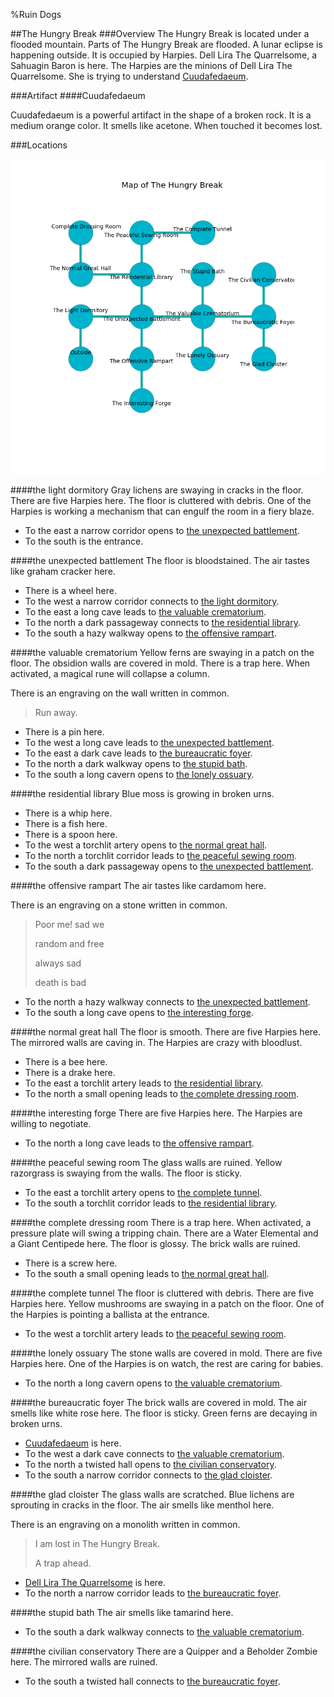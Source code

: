 %Ruin Dogs

##The Hungry Break
###Overview
The Hungry Break is located under a flooded mountain. Parts of The Hungry Break are flooded. A lunar eclipse is happening outside. It is occupied by Harpies. <a name="Dell-Lira-The-Quarrelsome"></a>Dell Lira The Quarrelsome, a Sahuagin Baron is here. The Harpies are the minions of Dell Lira The Quarrelsome. She  is trying to understand [Cuudafedaeum](#Cuudafedaeum). 



###Artifact
####<a name="Cuudafedaeum"></a>Cuudafedaeum


Cuudafedaeum is a powerful artifact in the shape of a broken rock. It is a medium orange color. It smells like acetone. When touched it becomes lost. 





###Locations


![](../v2/images/The-Hungry-Break.png)

####<a name="the-light-dormitory"></a>the light dormitory
Gray lichens are swaying in cracks in the floor. There are five Harpies here. The floor is cluttered with debris. One of the Harpies is working a mechanism that can engulf the room in a fiery blaze. 



* To the east a narrow corridor opens to [the unexpected battlement](#the-unexpected-battlement).
* To the south is the entrance.


####<a name="the-unexpected-battlement"></a>the unexpected battlement
The floor is bloodstained. The air tastes like graham cracker here. 



* There is a wheel here.
* To the west a narrow corridor connects to [the light dormitory](#the-light-dormitory).
* To the east a long cave leads to [the valuable crematorium](#the-valuable-crematorium).
* To the north a dark passageway connects to [the residential library](#the-residential-library).
* To the south a hazy walkway opens to [the offensive rampart](#the-offensive-rampart).


####<a name="the-valuable-crematorium"></a>the valuable crematorium
Yellow ferns are swaying in a patch on the floor. The obsidion walls are covered in mold. There is a trap here. When activated, a magical rune will collapse a column. 

There is an engraving on the wall written in common. 

> Run away.
>


* There is a pin here.
* To the west a long cave leads to [the unexpected battlement](#the-unexpected-battlement).
* To the east a dark cave leads to [the bureaucratic foyer](#the-bureaucratic-foyer).
* To the north a dark walkway opens to [the stupid bath](#the-stupid-bath).
* To the south a long cavern opens to [the lonely ossuary](#the-lonely-ossuary).


####<a name="the-residential-library"></a>the residential library
Blue moss is growing in broken urns. 



* There is a whip here.
* There is a fish here.
* There is a spoon here.
* To the west a torchlit artery opens to [the normal great hall](#the-normal-great-hall).
* To the north a torchlit corridor leads to [the peaceful sewing room](#the-peaceful-sewing-room).
* To the south a dark passageway opens to [the unexpected battlement](#the-unexpected-battlement).


####<a name="the-offensive-rampart"></a>the offensive rampart
The air tastes like cardamom here. 

There is an engraving on a stone written in common. 

> Poor me! sad we
>
> random and free
>
> always sad
>
> death is bad
>


* To the north a hazy walkway connects to [the unexpected battlement](#the-unexpected-battlement).
* To the south a long cave opens to [the interesting forge](#the-interesting-forge).


####<a name="the-normal-great-hall"></a>the normal great hall
The floor is smooth. There are five Harpies here. The mirrored walls are caving in. The Harpies are crazy with bloodlust. 



* There is a bee here.
* There is a drake here.
* To the east a torchlit artery leads to [the residential library](#the-residential-library).
* To the north a small opening leads to [the complete dressing room](#the-complete-dressing-room).


####<a name="the-interesting-forge"></a>the interesting forge
There are five Harpies here. The Harpies are willing to negotiate. 



* To the north a long cave leads to [the offensive rampart](#the-offensive-rampart).


####<a name="the-peaceful-sewing-room"></a>the peaceful sewing room
The glass walls are ruined. Yellow razorgrass is swaying from the walls. The floor is sticky. 



* To the east a torchlit artery opens to [the complete tunnel](#the-complete-tunnel).
* To the south a torchlit corridor leads to [the residential library](#the-residential-library).


####<a name="the-complete-dressing-room"></a>the complete dressing room
There is a trap here. When activated, a pressure plate will swing a tripping chain. There are a Water Elemental and a Giant Centipede here. The floor is glossy. The brick walls are ruined. 



* There is a screw here.
* To the south a small opening leads to [the normal great hall](#the-normal-great-hall).


####<a name="the-complete-tunnel"></a>the complete tunnel
The floor is cluttered with debris. There are five Harpies here. Yellow mushrooms are swaying in a patch on the floor. One of the Harpies is pointing a ballista at the entrance. 



* To the west a torchlit artery leads to [the peaceful sewing room](#the-peaceful-sewing-room).


####<a name="the-lonely-ossuary"></a>the lonely ossuary
The stone walls are covered in mold. There are five Harpies here. One of the Harpies is on watch, the rest are caring for babies. 



* To the north a long cavern opens to [the valuable crematorium](#the-valuable-crematorium).


####<a name="the-bureaucratic-foyer"></a>the bureaucratic foyer
The brick walls are covered in mold. The air smells like white rose here. The floor is sticky. Green ferns are decaying in broken urns. 



* [Cuudafedaeum](#Cuudafedaeum) is here.
* To the west a dark cave connects to [the valuable crematorium](#the-valuable-crematorium).
* To the north a twisted hall opens to [the civilian conservatory](#the-civilian-conservatory).
* To the south a narrow corridor connects to [the glad cloister](#the-glad-cloister).


####<a name="the-glad-cloister"></a>the glad cloister
The glass walls are scratched. Blue lichens are sprouting in cracks in the floor. The air smells like menthol here. 

There is an engraving on a monolith written in common. 

> I am lost in The Hungry Break.
>
> A trap ahead.
>


* [Dell Lira The Quarrelsome](#Dell-Lira-The-Quarrelsome) is here.
* To the north a narrow corridor leads to [the bureaucratic foyer](#the-bureaucratic-foyer).


####<a name="the-stupid-bath"></a>the stupid bath
The air smells like tamarind here. 



* To the south a dark walkway connects to [the valuable crematorium](#the-valuable-crematorium).


####<a name="the-civilian-conservatory"></a>the civilian conservatory
There are a Quipper and a Beholder Zombie here. The mirrored walls are ruined. 



* To the south a twisted hall connects to [the bureaucratic foyer](#the-bureaucratic-foyer).


